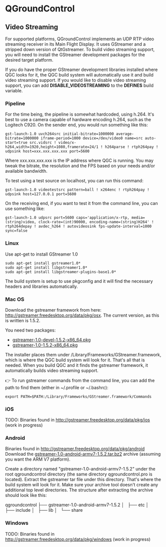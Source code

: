 # QGroundControl

## Video Streaming

For supported platforms, QGroundControl implements an UDP RTP video streaming receiver in its Main Flight Display. It uses GStreamer and a stripped down version of QtGstreamer.
To build video streaming support, you will need to install the GStreamer development packages for the desired target platform.

If you do have the proper GStreamer development libraries installed where QGC looks for it, the QGC build system will automatically use it and build video streaming support. If you would like to disable video streaming support, you can add **DISABLE_VIDEOSTREAMING** to the **DEFINES** build variable.

### Pipeline

For the time being, the pipeline is somewhat hardcoded, using h.264. It's best to use a camera capable of hardware encoding h.264, such as the Logitech C920. On the sender end, you would run something like this:

```
gst-launch-1.0 uvch264src initial-bitrate=1000000 average-bitrate=1000000 iframe-period=1000 device=/dev/video0 name=src auto-start=true src.vidsrc ! video/x-h264,width=1920,height=1080,framerate=24/1 ! h264parse ! rtph264pay ! udpsink host=xxx.xxx.xxx.xxx port=5600
```

Where xxx.xxx.xxx.xxx is the IP address where QGC is running. You may tweak the bitrate, the resolution and the FPS based on your needs and/or available bandwidth.

To test using a test source on localhost, you can run this command:
```
gst-launch-1.0 videotestsrc pattern=ball ! x264enc ! rtph264pay ! udpsink host=127.0.0.1 port=5600
```

On the receiving end, if you want to test it from the command line, you can use something like:
```
gst-launch-1.0 udpsrc port=5600 caps='application/x-rtp, media=(string)video, clock-rate=(int)90000, encoding-name=(string)H264' ! rtph264depay ! avdec_h264 ! autovideosink fps-update-interval=1000 sync=false
```

### Linux

Use apt-get to install GStreamer 1.0
```
sudo apt-get install gstreamer1.0*
sudo apt-get install libgstreamer1.0*
sudo apt-get install libgstreamer-plugins-base1.0*
```

The build system is setup to use pkgconfig and it will find the necessary headers and libraries automatically.

### Mac OS

Download the gstreamer framework from here: http://gstreamer.freedesktop.org/data/pkg/osx. The current version, as this is written is 1.5.2.

You need two packages:
- [gstreamer-1.0-devel-1.5.2-x86_64.pkg](http://gstreamer.freedesktop.org/data/pkg/osx/1.5.2/gstreamer-1.0-devel-1.5.2-x86_64.pkg)
- [gstreamer-1.0-1.5.2-x86_64.pkg](http://gstreamer.freedesktop.org/data/pkg/osx/1.5.2/gstreamer-1.0-1.5.2-x86_64.pkg)

The installer places them under /Library/Frameworks/GStreamer.framework, which is where the QGC build system will look for it. That's all that is needed. When you build QGC and it finds the gstreamer framework, it automatically builds video streaming support.

:point_right: To run gstreamer commands from the command line, you can add the path to find them (either in ~/.profile or ~/.bashrc):
```
export PATH=$PATH:/Library/Frameworks/GStreamer.framework/Commands
```

### iOS

TODO: Binaries found in http://gstreamer.freedesktop.org/data/pkg/ios
(work in progress)

### Android

Binaries found in http://gstreamer.freedesktop.org/data/pkg/android
Download the [gstreamer-1.0-android-armv7-1.5.2.tar.bz2](http://gstreamer.freedesktop.org/data/pkg/android/1.5.2/gstreamer-1.0-android-armv7-1.5.2.tar.bz2) archive (assuming you want the ARM V7 platform). 

Create a directory named "gstreamer-1.0-android-armv7-1.5.2" under the root qgroundcontrol directory (the same directory qgroundcontrol.pro is located). Extract the gstreamer tar file under this directory. That's where the build system will look for it. Make sure your archive tool doesn't create any additional top level directories. The structure after extracting the archive should look like this:

qgroundcontrol
├── gstreamer-1.0-android-armv7-1.5.2
│   ├── etc
│   ├── include
│   ├── lib
│   └── share

### Windows

TODO: Binaries found in http://gstreamer.freedesktop.org/data/pkg/windows
(work in progress)

